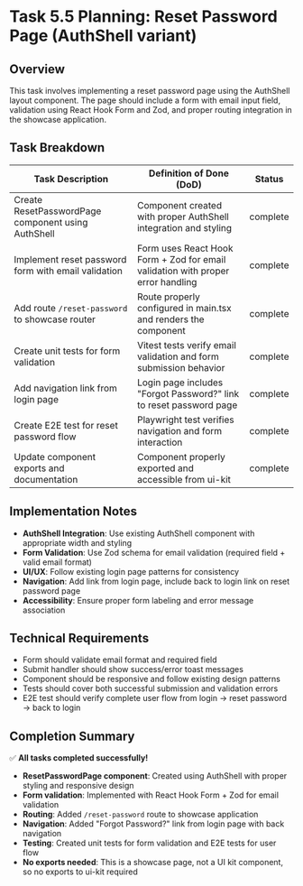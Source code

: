 # Task 5.5 Planning: Reset Password Page (AuthShell variant)

## Overview

This task involves implementing a reset password page using the AuthShell layout component. The page should include a form with email input field, validation using React Hook Form and Zod, and proper routing integration in the showcase application.

## Task Breakdown

| Task Description                                    | Definition of Done (DoD)                                                        | Status   |
| --------------------------------------------------- | ------------------------------------------------------------------------------- | -------- |
| Create ResetPasswordPage component using AuthShell  | Component created with proper AuthShell integration and styling                 | complete |
| Implement reset password form with email validation | Form uses React Hook Form + Zod for email validation with proper error handling | complete |
| Add route `/reset-password` to showcase router      | Route properly configured in main.tsx and renders the component                 | complete |
| Create unit tests for form validation               | Vitest tests verify email validation and form submission behavior               | complete |
| Add navigation link from login page                 | Login page includes "Forgot Password?" link to reset password page              | complete |
| Create E2E test for reset password flow             | Playwright test verifies navigation and form interaction                        | complete |
| Update component exports and documentation          | Component properly exported and accessible from ui-kit                          | complete |

## Implementation Notes

- **AuthShell Integration**: Use existing AuthShell component with appropriate width and styling
- **Form Validation**: Use Zod schema for email validation (required field + valid email format)
- **UI/UX**: Follow existing login page patterns for consistency
- **Navigation**: Add link from login page, include back to login link on reset password page
- **Accessibility**: Ensure proper form labeling and error message association

## Technical Requirements

- Form should validate email format and required field
- Submit handler should show success/error toast messages
- Component should be responsive and follow existing design patterns
- Tests should cover both successful submission and validation errors
- E2E test should verify complete user flow from login → reset password → back to login

## Completion Summary

✅ **All tasks completed successfully!**

- **ResetPasswordPage component**: Created using AuthShell with proper styling and responsive design
- **Form validation**: Implemented with React Hook Form + Zod for email validation
- **Routing**: Added `/reset-password` route to showcase application
- **Navigation**: Added "Forgot Password?" link from login page with back navigation
- **Testing**: Created unit tests for form validation and E2E tests for user flow
- **No exports needed**: This is a showcase page, not a UI kit component, so no exports to ui-kit required
